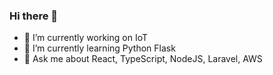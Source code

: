### Hi there 👋

- 🔭 I’m currently working on IoT
- 🌱 I’m currently learning Python Flask 
- 💬 Ask me about React, TypeScript, NodeJS, Laravel, AWS

<!--
**rawasthi231/rawasthi231** is a ✨ _special_ ✨ repository because its `README.md` (this file) appears on your GitHub profile.

Here are some ideas to get you started:

- 👯 I’m looking to collaborate on ...
- ⚡ Fun fact: I'm not an engineer
- 🤔 I’m looking for help with ...
- 📫 How to reach me: ...
- 😄 Pronouns: ...
-->
